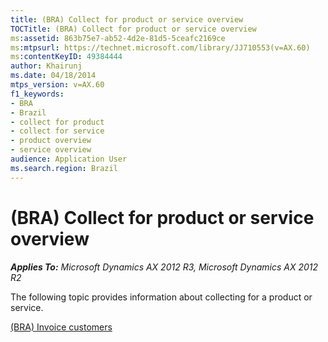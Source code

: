 ```yaml
---
title: (BRA) Collect for product or service overview
TOCTitle: (BRA) Collect for product or service overview
ms:assetid: 863b75e7-ab52-4d2e-81d5-5ceafc2169ce
ms:mtpsurl: https://technet.microsoft.com/library/JJ710553(v=AX.60)
ms:contentKeyID: 49384444
author: Khairunj
ms.date: 04/18/2014
mtps_version: v=AX.60
f1_keywords:
- BRA
- Brazil
- collect for product
- collect for service
- product overview
- service overview
audience: Application User
ms.search.region: Brazil
---
```


# (BRA) Collect for product or service overview 


_**Applies To:** Microsoft Dynamics AX 2012 R3, Microsoft Dynamics AX 2012 R2_

The following topic provides information about collecting for a product or service.

[(BRA) Invoice customers](bra-invoice-customers.md)

  


